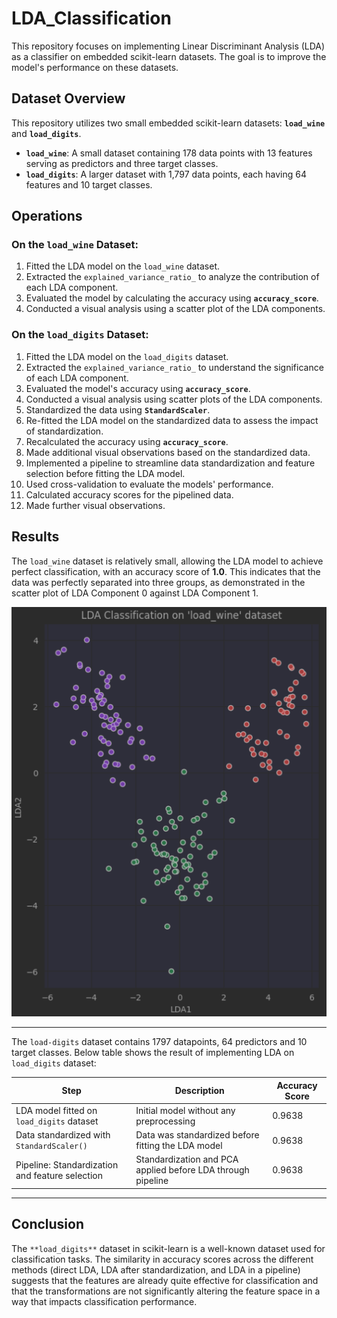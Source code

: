 # LDA_Classification
This repository focuses on implementing Linear Discriminant Analysis (LDA) as a classifier on embedded scikit-learn datasets. The goal is to improve the model's performance on these datasets.

## Dataset Overview
This repository utilizes two small embedded scikit-learn datasets: **`load_wine`** and **`load_digits`**.
- **`load_wine`**: A small dataset containing 178 data points with 13 features serving as predictors and three target classes.
- **`load_digits`**: A larger dataset with 1,797 data points, each having 64 features and 10 target classes.

## Operations
### On the `load_wine` Dataset:
1. Fitted the LDA model on the `load_wine` dataset.
2. Extracted the `explained_variance_ratio_` to analyze the contribution of each LDA component.
3. Evaluated the model by calculating the accuracy using **`accuracy_score`**.
4. Conducted a visual analysis using a scatter plot of the LDA components.

### On the `load_digits` Dataset:
1. Fitted the LDA model on the `load_digits` dataset.
2. Extracted the `explained_variance_ratio_` to understand the significance of each LDA component.
3. Evaluated the model's accuracy using **`accuracy_score`**.
4. Conducted a visual analysis using scatter plots of the LDA components.
5. Standardized the data using **`StandardScaler`**.
6. Re-fitted the LDA model on the standardized data to assess the impact of standardization.
7. Recalculated the accuracy using **`accuracy_score`**.
8. Made additional visual observations based on the standardized data.
9. Implemented a pipeline to streamline data standardization and feature selection before fitting the LDA model.
10. Used cross-validation to evaluate the models' performance.
11. Calculated accuracy scores for the pipelined data.
12. Made further visual observations.

## Results
The `load_wine` dataset is relatively small, allowing the LDA model to achieve perfect classification, with an accuracy score of **1.0**. This indicates that the data was perfectly separated into three groups, as demonstrated in the scatter plot of LDA Component 0 against LDA Component 1.

![LDA classification on **`load_wine`** dataset](https://github.com/MelikaaS/LDA_Classification/blob/main/Screenshot%20from%202024-08-26%2011-58-36.jpg)


----
The `load-digits` dataset contains 1797 datapoints, 64 predictors and 10 target classes. Below table shows the result of implementing LDA on `load_digits` dataset:

| Step                                              | Description                                               | Accuracy Score          |
|---------------------------------------------------|-----------------------------------------------------------|-------------------------|
| LDA model fitted on `load_digits` dataset         | Initial model without any preprocessing                    | 0.9638                  |
| Data standardized with `StandardScaler()`         | Data was standardized before fitting the LDA model         | 0.9638                  |
| Pipeline: Standardization and feature selection   | Standardization and PCA applied before LDA through pipeline| 0.9638                  |

---
## Conclusion
The `**load_digits**` dataset in scikit-learn is a well-known dataset used for classification tasks. 
The similarity in accuracy scores across the different methods (direct LDA, LDA after standardization, and LDA in a pipeline) suggests that the features are already quite effective for classification and that the transformations are not significantly altering the feature space in a way that impacts classification performance.



